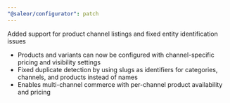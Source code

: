 ```yaml
---
"@saleor/configurator": patch
---
```


Added support for product channel listings and fixed entity identification issues

- Products and variants can now be configured with channel-specific pricing and visibility settings
- Fixed duplicate detection by using slugs as identifiers for categories, channels, and products instead of names
- Enables multi-channel commerce with per-channel product availability and pricing
